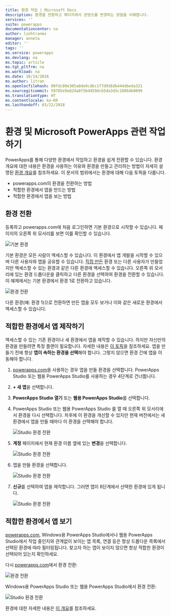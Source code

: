 ```yaml
---
title: 환경 작업 | Microsoft Docs
description: 환경을 전환하고 페이지에서 콘텐츠를 변경하는 방법을 이해합니다.
services: ''
suite: powerapps
documentationcenter: na
author: linhtranms
manager: anneta
editor: ''
tags: ''
ms.service: powerapps
ms.devlang: na
ms.topic: article
ms.tgt_pltfrm: na
ms.workload: na
ms.date: 10/14/2016
ms.author: litran
ms.openlocfilehash: 09fdc09e305a0de9cdbc1f7d936db444dbeda321
ms.sourcegitcommit: 59785e9e82da8f5bd459dcb5da3d5c18064b0899
ms.translationtype: HT
ms.contentlocale: ko-KR
ms.lasthandoff: 03/22/2018
---
```

# <a name="working-with-environments-and-microsoft-powerapps"></a>환경 및 Microsoft PowerApps 관련 작업하기
PowerApps를 통해 다양한 환경에서 작업하고 환경을 쉽게 전환할 수 있습니다. 환경 개요에 대한 내용은 환경을 사용하는 이유와 환경을 만들고 관리하는 방법이 자세히 설명된 [환경 개요](../../administrator/environments-overview.md)를 참조하세요. 이 문서의 범위에서는 환경에 대해 다음 토픽을 다룹니다.

* powerapps.com의 환경을 전환하는 방법
* 적합한 환경에서 앱을 만드는 방법
* 적합한 환경에서 앱을 보는 방법

## <a name="switch-the-environment"></a>환경 전환
등록하고 powerapps.com에 처음 로그인하면 기본 환경으로 시작할 수 있습니다. 페이지의 오른쪽 위 모서리를 보면 이를 확인할 수 있습니다.

![기본 환경](./media/working-with-environments/env-dropdown.png)

기본 환경은 모든 사람이 액세스할 수 있습니다. 이 환경에서 앱 개발을 시작할 수 있으며 다른 사용자와 앱을 공유할 수 있습니다. [직접 만든](../../administrator/environments-administration.md) 환경 또는 다른 사용자가 만들었지만 액세스할 수 있는 환경과 같은 다른 환경에 액세스할 수 있습니다. 오른쪽 위 모서리에 있는 환경 드롭다운을 클릭하고 다른 환경을 선택하여 환경을 전환할 수 있습니다. 이 예제에서는 기본 환경에서 환경 1로 전환하고 있습니다.

![환경 전환](./media/working-with-environments/switch-env.png)

다른 환경(예: 환경 1)으로 전환하면 만든 앱을 모두 보거나 이와 같은 새로운 환경에서 액세스할 수 있습니다.

## <a name="create-apps-in-the-right-environment"></a>적합한 환경에서 앱 제작하기
액세스할 수 있는 기존 환경이나 새 환경에서 앱을 제작할 수 있습니다. 하지만 자신만의 환경을 만들려면 특정 플랜이 필요합니다. 자세한 내용은 [이 토픽](../../administrator/pricing-billing-skus.md)을 참조하세요. 앱을 만들기 전에 항상 **앱이 속하는 환경을 선택**해야 합니다. 그렇지 않으면 환경 간에 앱을 이동해야 합니다.

1. [powerapps.com](http://web.powerapps.com)을 사용하는 경우 앱을 만들 환경을 선택합니다. PowerApps Studio 또는 웹용 PowerApps Studio를 사용하는 경우 4단계로 건너뜁니다.

2. **+ 새 앱**을 선택합니다.

3. **PowerApps Studio 열기** 또는 **웹용 PowerApps Studio**를 선택합니다.

4. PowerApps Studio 또는 웹용 PowerApps Studio 를 열 때 오른쪽 위 모서리에서 환경을 다시 선택합니다. 차후에 이 환경을 개선할 수 있지만 현재 버전에서는 새 환경에서 앱을 만들 때마다 이 환경을 선택해야 합니다.

    ![Studio 환경 전환](./media/working-with-environments/studio-switch-env.PNG)

5. **계정** 페이지에서 현재 환경 이름 옆에 있는 **변경**을 선택합니다.

    ![Studio 환경 전환](./media/working-with-environments/studio-env-dropdown.PNG)

6. 앱을 만들 환경을 선택합니다.

    ![Studio 환경 전환](./media/working-with-environments/studio-env-dropdown2.PNG)

7. **신규**를 선택하여 앱을 제작합니다. 그러면 앱이 6단계에서 선택한 환경에 있게 됩니다.

    ![Studio 환경 전환](./media/working-with-environments/new-app.PNG)

## <a name="view-apps-in-the-right-environment"></a>적합한 환경에서 앱 보기
[powerapps.com](http://web.powerapps.com), Windows용 PowerApps Studio에서나 웹용 PowerApps Studio에서 작업 중인지와 관계없이 보이는 앱 목록, 연결 등은 항상 드롭다운 목록에서 선택된 환경에 따라 필터링됩니다. 찾고자 하는 앱이 보이지 않으면 항상 적합한 환경이 선택되어 있는지 확인하세요.

다시 [powerapps.com](http://web.powerapps.com)에서 환경 전환:

![환경 전환](./media/working-with-environments/switch-env.png)

Windows용 PowerApps Studio 또는 웹용 PowerApps Studio에서 환경 전환:

![Studio 환경 전환](./media/working-with-environments/studio-switch-env.PNG)

환경에 대한 자세한 내용은 [이 개요](../../administrator/environments-overview.md)를 참조하세요.
